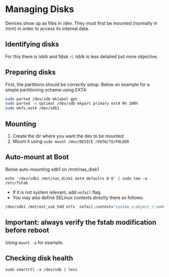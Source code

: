 # Managing Disks

Devices show up as files in /dev. They must first be mounted (normally in /mnt) in order to access its internal data.

## Identifying disks

For this there is lsblk and fdisk -l. lsblk is less detailed but more objective.

## Preparing disks

First, the partitions should be correctly setup. Below an example for a simple partitioning scheme using EXT4:

```sh
sudo parted /dev/sdb mklabel gpt
sudo parted -a optimal /dev/sdb mkpart primary ext4 0% 100%
sudo mkfs.ext4 /dev/sdb1
````

## Mounting

1. Create the dir where you want the dev to be mounted
2. Mount it using `sudo mount /dev/DEVICE /PATH/TO/FOLDER`


## Auto-mount at Boot

Below auto-mounting sdb1 on /mnt/nas_disk1

`echo '/dev/sdb1 /mnt/nas_disk1 ext4 defaults 0 0' | sudo tee -a /etc/fstab`

- If it is not system relevant, add `nofail` flag.
- You may also define SELinux contexts directly there as follows:

```sh
/dev/sdb1 /mnt/ext_usb_hdd ntfs  nofail,context="system_u:object_r:samba_share_t:s0",rw,defaults
```

## Important: always verify the fstab modification before reboot

Using `mount -a` for example.

## Checking disk health

`sudo smartctl -a /dev/sdb | less`
